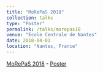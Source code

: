 ```yaml
---
title: "MoRePaS 2018"
collection: talks
type: "Poster"
permalink: /talks/morepas18
venue: "Ecole Centrale de Nantes"
date: 2018-04-01
location: "Nantes, France"
---
```


[MoRePaS 2018](https://morepas2018.sciencesconf.org)    -   [Poster](https://www.researchgate.net/publication/329124797_Reduced_order_methods_for_nonlinear_parametric_problems_with_branching_solutions)